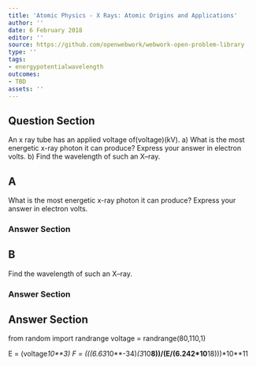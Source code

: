 ```yaml
---
title: 'Atomic Physics - X Rays: Atomic Origins and Applications'
author: ''
date: 6 February 2018
editor: ''
source: https://github.com/openwebwork/webwork-open-problem-library
type: ''
tags:
- energypotentialwavelength
outcomes:
- TBD
assets: ''
---
```


## Question Section 

 
An x ray tube has an applied voltage of(voltage)(kV).
a) What is the most energetic x-ray photon it can produce? Express your answer in electron volts.
b) Find the wavelength of such an X–ray.
## A
What is the most energetic x-ray photon it can produce? Express your answer in electron volts.
### Answer Section
## B
Find the wavelength of such an X–ray.
### Answer Section


## Answer Section

from random import randrange
voltage = randrange(80,110,1)

E = (voltage*10**3)
F = (((6.63*10**-34)*(3*10**8))/(E/(6.242*10**18)))*10**11